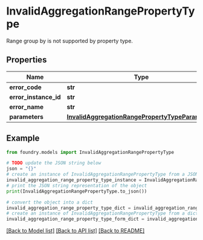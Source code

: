 # InvalidAggregationRangePropertyType

Range group by is not supported by property type.

## Properties

Name | Type | Description | Notes
------------ | ------------- | ------------- | -------------
**error_code** | **str** |  |
**error_instance_id** | **str** |  | \[optional\]
**error_name** | **str** |  |
**parameters** | [**InvalidAggregationRangePropertyTypeParameters**](InvalidAggregationRangePropertyTypeParameters.md) |  |

## Example

```python
from foundry.models import InvalidAggregationRangePropertyType

# TODO update the JSON string below
json = "{}"
# create an instance of InvalidAggregationRangePropertyType from a JSON string
invalid_aggregation_range_property_type_instance = InvalidAggregationRangePropertyType.from_json(json)
# print the JSON string representation of the object
print(InvalidAggregationRangePropertyType.to_json())

# convert the object into a dict
invalid_aggregation_range_property_type_dict = invalid_aggregation_range_property_type_instance.to_dict()
# create an instance of InvalidAggregationRangePropertyType from a dict
invalid_aggregation_range_property_type_form_dict = invalid_aggregation_range_property_type.from_dict(invalid_aggregation_range_property_type_dict)
```

[\[Back to Model list\]](../README.md#documentation-for-models) [\[Back to API list\]](../README.md#documentation-for-api-endpoints) [\[Back to README\]](../README.md)
